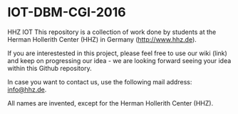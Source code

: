 # IOT-DBM-CGI-2016
HHZ IOT 
This repository is a collection of work done by students at the Herman Hollerith Center (HHZ) in Germany (http://www.hhz.de).



If you are interestested in this project, please feel free to use our wiki (link) and keep on progressing our idea - we are looking forward seeing your idea within this Github repository.

In case you want to contact us, use the following mail address: info@hhz.de.



All names are invented, except for the Herman Hollerith Center (HHZ).
